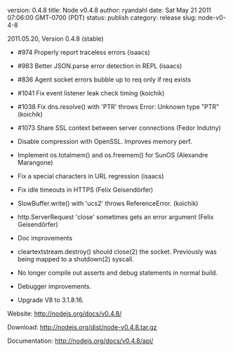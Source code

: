 version: 0.4.8
title: Node v0.4.8
author: ryandahl
date: Sat May 21 2011 07:06:00 GMT-0700 (PDT)
status: publish
category: release
slug: node-v0-4-8

2011.05.20, Version 0.4.8 (stable)

* #974 Properly report traceless errors (isaacs)

* #983 Better JSON.parse error detection in REPL (isaacs)

* #836 Agent socket errors bubble up to req only if req exists

* #1041 Fix event listener leak check timing (koichik)

* #1038 Fix dns.resolve() with 'PTR' throws Error: Unknown type "PTR"
  (koichik)

* #1073 Share SSL context between server connections (Fedor Indutny)

* Disable compression with OpenSSL. Improves memory perf.

* Implement os.totalmem() and os.freemem() for SunOS (Alexandre Marangone)

* Fix a special characters in URL regression (isaacs)

* Fix idle timeouts in HTTPS (Felix Geisendörfer)

* SlowBuffer.write() with 'ucs2' throws ReferenceError. (koichik)

* http.ServerRequest 'close' sometimes gets an error argument
  (Felix Geisendörfer)

* Doc improvements

* cleartextstream.destroy() should close(2) the socket. Previously was being
  mapped to a shutdown(2) syscall.

* No longer compile out asserts and debug statements in normal build.

* Debugger improvements.

* Upgrade V8 to 3.1.8.16.




Website: <a href="http://nodejs.org/docs/v0.4.8/">http://nodejs.org/docs/v0.4.8/</a>

Download: <a href="http://nodejs.org/dist/node-v0.4.8.tar.gz">http://nodejs.org/dist/node-v0.4.8.tar.gz</a>

Documentation: <a href="http://nodejs.org/docs/v0.4.8/api/">http://nodejs.org/docs/v0.4.8/api/</a>

